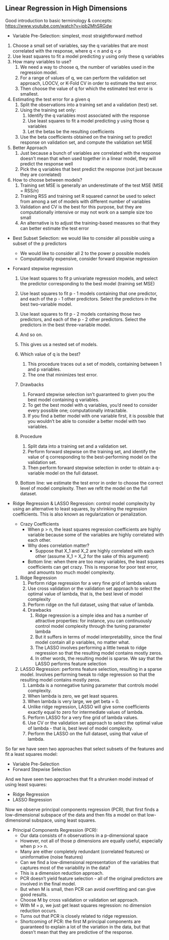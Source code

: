 ## Linear Regression in High Dimensions

Good introduction to basic terminology & concepts: https://www.youtube.com/watch?v=ipb2MhSRGdw

- Variable Pre-Selection: simplest, most straightforward method

1. Choose a small set of variables, say the q variables that are most correlated with the response, where q < n and q < p
2. Use least squares to fit a model predicting y using only these q variables
3. How many variables to use? 
    1. We need a way to choose q, the number of variables used in the regression model.
    2. For a range of values of q, we can perform the validation set approach, LOOCV, or K-Fold CV in order to estimate the test error.
    3. Then choose the value of q for which the estimated test error is smallest.
4. Estimating the test error for a given q
    1. Split the observations into a training set and a validation (test) set.
    2. Using the training set only: 
        1. Identify the q variables most associated with the response 
        2. Use least squares to fit a model predicting y using those q variables
        3. Let the betas be the resulting coefficients
    3. Use the beta coefficients obtained on the training set to predict response on validation set, and compute the validation set MSE
5. Better Approach 
    1. Just because a bunch of variables are correlated with the response doesn’t mean that when used together in a linear model, they will predict the response well
    2. Pick the q variables that best predict the response (not just because they are correlated)
6. How to choose between models? 
    1. Training set MSE is generally an underestimate of the test MSE (MSE = RSS/n)
    2. Training RSS and training set R squared cannot be used to select from among a set of models with different number of variables
    3. Validation and CV is the best for this purpose, but they are computationally intensive or may not work on a sample size too small
    4. An alternative is to adjust the training-based measures so that they can better estimate the test error

- Best Subset Selection: we would like to consider all possible using a subset of the p predictors
    - We would like to consider all 2 to the power p possible models
    - Computationally expensive, consider forward stepwise regression

- Forward stepwise regression
    1. Use least squares to fit p univariate regression models, and select the predictor corresponding to the best model (training set MSE)
    2. Use least squares to fit p - 1 models containing that one predictor, and each of the p - 1 other predictors. Select the predictors in the best two-variable model.
    3. Use least squares to fit p - 2 models containing those two predictors, and each of the p - 2 other predictors. Select the predictors in the best three-variable model. 
    4. And so on.
    5. This gives us a nested set of models.
    6. Which value of q is the best? 
        1. This procedure traces out a set of models, containing between 1 and p variables. 
        2. The one that minimizes test error. 
    7. Drawbacks
        1. Forward stepwise selection isn’t guaranteed to given you the best model containing q variables. 
        2. To get the best model with q variables, you’d need to consider every possible one; computationally intractable. 
        3. If you find a better model with one variable first, it is possible that you wouldn’t be able to consider a better model with two variables. 
        
    8. Procedure
        1. Split data into a training set and a validation set. 
        2. Perform forward stepwise on the training set, and identify the value of q corresponding to the best-performing model on the validation set. 
        3. Then perform forward stepwise selection in order to obtain a q-variable model on the full dataset. 
    9. Bottom line: we estimate the test error in order to choose the correct level of model complexity.  Then we refit the model on the full dataset. 

- Ridge Regression & LASSO Regression: control model complexity by using an alternative to least squares, by shrinking the regression coefficients. This is also known as regularization or penalization. 
    - Crazy Coefficients
        - When p > n, the least squares regression coefficients are highly variable because some of the variables are highly correlated with each other. 
        - Why does correlation matter? 
            - Suppose that X_1 and X_2 are highly correlated with each other (assume X_1 = X_2 for the sake of this argument)
        - Bottom line: when there are too many variables, the least squares coefficients can get crazy. This is response for poor test error, and amounts too much model complexity. 
    1. Ridge Regression
        1. Perform ridge regression for a very fine grid of lambda values
        2. Use cross validation or the validation set approach to select the optimal value of lambda, that is, the best level of model complexity
        3. Perform ridge on the full dataset, using that value of lambda.
        4. Drawbacks
            1. Ridge regression is a simple idea and has a number of attractive properties: for instance, you can continuously control model complexity through the tuning parameter lambda
            2. But it suffers in terms of model interpretability, since the final model contain all p variables, no matter what. 
            3. The LASSO involves performing a little tweak to ridge regression so that the resulting model contains mostly zeros. 
            4. In other words, the resulting model is sparse. We say that the LASSO performs feature selection
    2. LASSO Regression: performs feature selection, resulting in a sparse model. Involves performing tweak to ridge regression so that the resulting model contains mostly zeros. 
        1. Lambda is a nonnegative tuning parameter that controls model complexity. 
        2. When lambda is zero, we get least squares.
        3. When lambda is very large, we get beta = 0. 
        4. Unlike ridge regression, LASSO will give some coefficients exactly equal to zero for intermediate values of lambda.
        5. Perform LASSO for a very fine grid of lambda values.
        6. Use CV or the validation set approach to select the optimal value of lambda - that is, best level of model complexity.
        7. Perform the LASSO on the full dataset, using that value of lambda.

So far we have seen two approaches that select subsets of the features and fit a least squares model: 
- Variable Pre-Selection
- Forward Stepwise Selection

And we have seen two approaches that fit a shrunken model instead of using least squares: 
- Ridge Regression
- LASSO Regression

Now we observe principal components regression (PCR), that first finds a low-dimensional subspace of the data and then fits a model on that low-dimensional subspace, using least squares. 

- Principal Components Regression (PCR): 
    - Our data consists of n observations in a p-dimensional space
    - However, not all of those p dimensions are equally useful, especially when p >> n. 
    - Many are either completely redundant (correlated features) or uninformative (noise features)
    - Can we find a low-dimensional representation of the variables that captures most of the variability in the data? 
    - This is a dimension reduction approach. 
    - PCR doesn’t yield feature selection - all of the original predictors are involved in the final model. 
    - But when M is small, then PCR can avoid overfitting and can give good results.
    - Choose M by cross validation or validation set approach. 
    - With M = p, we just get least squares regression: no dimension reduction occurs. 
    - Turns out that PCR is closely related to ridge regression.
    - Shortcoming of PCR: the first M principal components are guaranteed to explain a lot of the variation in the data, but that doesn’t mean that they are predictive of the response.

